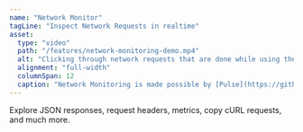 ```yaml
---
name: "Network Monitor"
tagLine: "Inspect Network Requests in realtime"
asset:
  type: "video"
  path: "/features/network-monitoring-demo.mp4"
  alt: "Clicking through network requests that are done while using the Stock Analyzer app."
  alignment: "full-width"
  columnSpan: 12
  caption: "Network Monitoring is made possible by [Pulse](https://github.com/kean/Pulse), an open-source project created by [Alex Grebenyuk](https://github.com/kean)."
---
```


Explore JSON responses, request headers, metrics, copy cURL requests, and much more.
